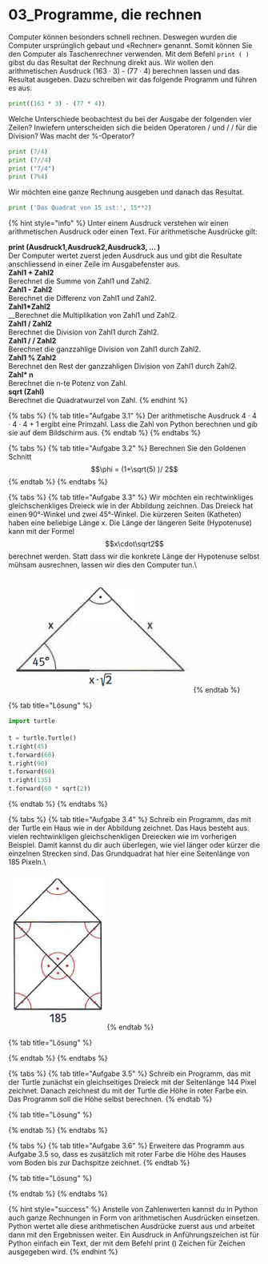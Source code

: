 # 03\_Programme, die rechnen

Computer können besonders schnell rechnen. Deswegen wurden die Computer ursprünglich gebaut und «Rechner» genannt. Somit können Sie den Computer als Taschenrechner verwenden. Mit dem Befehl `print ( )` gibst du das Resultat der Rechnung direkt aus. Wir wollen den arithmetischen Ausdruck (163 · 3) - (77 · 4) berechnen lassen und das Resultat ausgeben. Dazu schreiben wir das folgende Programm und führen es aus.

```python
print((163 * 3) - (77 * 4))
```

Welche Unterschiede beobachtest du bei der Ausgabe der folgenden vier Zeilen? Inwiefern unterscheiden sich die beiden Operatoren / und / / für die Division? Was macht der %-Operator?

```python
print (7/4)
print (7//4)
print ("7/4")
print (7%4)
```

Wir möchten eine ganze Rechnung ausgeben und danach das Resultat.

```python
print ('Das Quadrat von 15 ist:', 15**2)
```

{% hint style="info" %}
Unter einem Ausdruck verstehen wir einen arithmetischen Ausdruck oder einen Text. Für arithmetische Ausdrücke gilt:

**print (Ausdruck1,Ausdruck2,Ausdruck3, ... )**\
Der Computer wertet zuerst jeden Ausdruck aus und gibt die Resultate anschliessend in einer Zeile im Ausgabefenster aus.\
**Zahl1 + Zahl2**\
Berechnet die Summe von Zahl1 und Zahl2.\
**Zahl1 - Zahl2**\
Berechnet die Differenz von Zahl1 und Zahl2.\
**Zahl1\*Zahl2**\
__Berechnet die Multiplikation von Zahl1 und Zahl2.\
**Zahl1 / Zahl2** \
Berechnet die Division von Zahl1 durch Zahl2.\
**Zahl1 / / Zahl2**\
Berechnet die ganzzahlige Division von Zahl1 durch Zahl2.\
**Zahl1 % Zahl2**\
Berechnet den Rest der ganzzahligen Division von Zahl1 durch Zahl2.\
**Zahl\* n**\
Berechnet die n-te Potenz von Zahl.\
**sqrt (Zahl)**\
Berechnet die Quadratwurzel von Zahl.
{% endhint %}

{% tabs %}
{% tab title="Aufgabe 3.1" %}
Der arithmetische Ausdruck 4 · 4 · 4 · 4 + 1 ergibt eine Primzahl. Lass die Zahl von Python berechnen und gib sie auf dem Bildschirm aus.
{% endtab %}
{% endtabs %}

{% tabs %}
{% tab title="Aufgabe 3.2" %}
Berechnen Sie den Goldenen Schnitt $$\phi = (1+\sqrt(5) )/ 2$$&#x20;
{% endtab %}
{% endtabs %}

{% tabs %}
{% tab title="Aufgabe 3.3" %}
Wir möchten ein rechtwinkliges gleichschenkliges Dreieck wie in der Abbildung zeichnen. Das Dreieck hat einen 90°-Winkel und zwei 45°-Winkel. Die kürzeren Seiten (Katheten) haben eine beliebige Länge x. Die Länge der längeren Seite (Hypotenuse) kann mit der Formel $$x\cdot\sqrt2$$ berechnet werden. Statt dass wir die konkrete Länge der Hypotenuse selbst mühsam ausrechnen, lassen wir dies den Computer tun.\


![Gleichschenkliges Dreieck](<../../.gitbook/assets/grafik (30).png>)
{% endtab %}

{% tab title="Lösung" %}
```python
import turtle

t = turtle.Turtle()
t.right(45)
t.forward(60)
t.right(90)
t.forward(60)
t.right(135)
t.forward(60 * sqrt(2))
```
{% endtab %}
{% endtabs %}

{% tabs %}
{% tab title="Aufgabe 3.4" %}
Schreib ein Programm, das mit der Turtle ein Haus wie in der Abbildung zeichnet. Das Haus besteht aus vielen rechtwinkligen gleichschenkligen Drei­ecken wie im vorherigen Beispiel. Damit kannst du dir auch überlegen, wie viel länger oder kürzer die einzelnen Strecken sind. Das Grundquadrat hat hier eine Seiten­länge von 185 Pixeln.\


![](<../../.gitbook/assets/grafik (31).png>)
{% endtab %}

{% tab title="Lösung" %}

{% endtab %}
{% endtabs %}

{% tabs %}
{% tab title="Aufgabe 3.5" %}
Schreib ein Programm, das mit der Turtle zunächst ein gleichseitiges Dreieck mit der Seitenlänge 144 Pixel zeichnet. Danach zeichnest du mit der Turtle die Höhe in roter Farbe ein. Das Programm soll die Höhe selbst berechnen.
{% endtab %}

{% tab title="Lösung" %}

{% endtab %}
{% endtabs %}

{% tabs %}
{% tab title="Aufgabe 3.6" %}
Erweitere das Programm aus Aufgabe 3.5 so, dass es zusätzlich mit roter Farbe die Höhe des Hauses vom Boden bis zur Dachspitze zeichnet.
{% endtab %}

{% tab title="Lösung" %}

{% endtab %}
{% endtabs %}

{% hint style="success" %}
Anstelle von Zahlenwerten kannst du in Python auch ganze Rechnungen in Form von arithmetischen Ausdrücken einsetzen. Python wertet alle diese arithmetischen Ausdrücke zuerst aus und arbeitet dann mit den Ergebnissen weiter. Ein Ausdruck in Anführungszeichen ist für Python einfach ein Text, der mit dem Befehl print () Zeichen für Zeichen ausgegeben wird.
{% endhint %}
